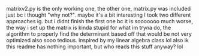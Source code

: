 matrixv2.py is the only working one, the other one, matrix.py was included just bc i thought "why not?". maybe it's a bit interesting I took two different approaches ig. 
but i didnt finish the first one bc it is sooooooo much worse, the way i set up the matrix is kinda stupid for what im tryna do, the algorithm to properly find
the determinant based off that would be not very optimized also sooo tedious. inspired by my linear algebra class lol
also ik this readme has nothing important, but who reads this stuff anyway? lol
